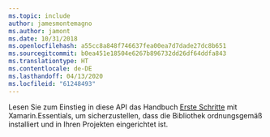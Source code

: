 ```yaml
---
ms.topic: include
author: jamesmontemagno
ms.author: jamont
ms.date: 10/31/2018
ms.openlocfilehash: a55cc8a848f746637fea00ea7d7dade27dc8b651
ms.sourcegitcommit: b0ea451e18504e6267b896732dd26df64ddfa843
ms.translationtype: HT
ms.contentlocale: de-DE
ms.lasthandoff: 04/13/2020
ms.locfileid: "61248493"
---
```

Lesen Sie zum Einstieg in diese API das Handbuch [Erste Schritte](~/essentials/get-started.md) mit Xamarin.Essentials, um sicherzustellen, dass die Bibliothek ordnungsgemäß installiert und in Ihren Projekten eingerichtet ist.
